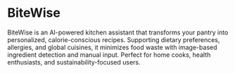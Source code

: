 # BiteWise
BiteWise is an AI-powered kitchen assistant that transforms your pantry into personalized, calorie-conscious recipes. Supporting dietary preferences, allergies, and global cuisines, it minimizes food waste with image-based ingredient detection and manual input. Perfect for home cooks, health enthusiasts, and sustainability-focused users.
